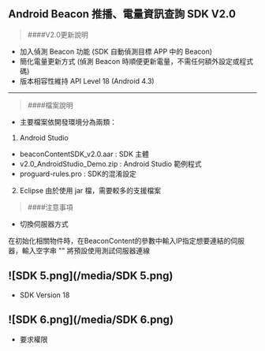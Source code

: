 ## Android Beacon 推播、電量資訊查詢 SDK V2.0

> ####V2.0更新說明

* 加入偵測 Beacon 功能 (SDK 自動偵測目標 APP 中的 Beacon)
* 簡化電量更新方式 (偵測 Beacon 時順便更新電量，不需任何額外設定或程式碼)
* 版本相容性維持 API Level 18 (Android 4.3)

---

> ####檔案說明

* 主要檔案依開發環境分為兩類：

1. Android Studio
  * beaconContentSDK_v2.0.aar : SDK 主體 
  * v2.0_AndroidStudio_Demo.zip : Android Studio 範例程式
  * proguard-rules.pro : SDK的混淆設定
  
2. Eclipse
由於使用 jar 檔，需要較多的支援檔案


> ####注意事項

* 切換伺服器方式

在初始化相關物件時，在BeaconContent的參數中輸入IP指定想要連結的伺服器，輸入空字串 "" 將預設使用測試伺服器連線

![SDK 5.png](/media/SDK 5.png)  
---

* SDK Version 18 

![SDK 6.png](/media/SDK 6.png)
---

* 要求權限  

